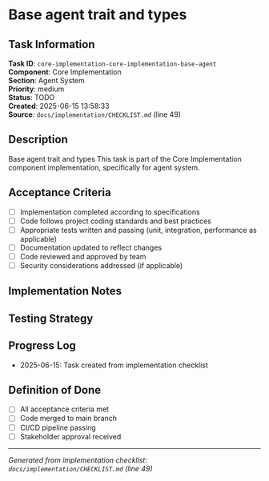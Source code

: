 # Base agent trait and types

## Task Information

**Task ID**: `core-implementation-core-implementation-base-agent`  
**Component**: Core Implementation  
**Section**: Agent System  
**Priority**: medium  
**Status**: TODO  
**Created**: 2025-06-15 13:58:33  
**Source**: `docs/implementation/CHECKLIST.md` (line 49)  

## Description

Base agent trait and types
This task is part of the Core Implementation component implementation, specifically for agent system.

## Acceptance Criteria

- [ ] Implementation completed according to specifications
- [ ] Code follows project coding standards and best practices
- [ ] Appropriate tests written and passing (unit, integration, performance as applicable)
- [ ] Documentation updated to reflect changes
- [ ] Code reviewed and approved by team
- [ ] Security considerations addressed (if applicable)

## Implementation Notes

<!-- Add specific implementation notes, design decisions, or technical requirements here -->

## Testing Strategy

<!-- Describe the testing approach for this task -->

## Progress Log

<!-- Add progress updates here -->
- 2025-06-15: Task created from implementation checklist

## Definition of Done

- [ ] All acceptance criteria met
- [ ] Code merged to main branch
- [ ] CI/CD pipeline passing
- [ ] Stakeholder approval received

---

*Generated from implementation checklist: `docs/implementation/CHECKLIST.md` (line 49)*
